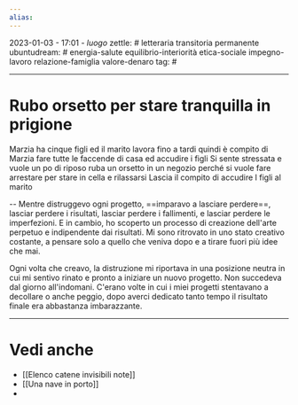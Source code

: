 ```yaml
---
alias: 
---
```

2023-01-03 - 17:01 - *luogo*
zettle: # letteraria transitoria permanente
ubuntudream: # energia-salute equilibrio-interiorità etica-sociale impegno-lavoro relazione-famiglia valore-denaro 
tag: #

---
# Rubo orsetto per stare tranquilla in prigione

Marzia ha cinque figli ed il marito lavora fino a tardi quindi è compito di Marzia fare tutte le faccende di casa ed accudire i figli
Si sente stressata e vuole un po di riposo
ruba un orsetto in un negozio perché si vuole fare arrestare per stare in cella e rilassarsi
Lascia il compito di accudire I figli al marito

--
Mentre distruggevo ogni progetto, ==imparavo a lasciare perdere==, lasciar perdere i risultati, lasciar perdere i fallimenti, e lasciar perdere le imperfezioni. E in cambio, ho scoperto un processo di creazione dell'arte perpetuo e indipendente dai risultati. Mi sono ritrovato in uno stato creativo costante, a pensare solo a quello che veniva dopo e a tirare fuori più idee che mai.

Ogni volta che creavo, la distruzione mi riportava in una posizione neutra in cui mi sentivo rinato e pronto a iniziare un nuovo progetto. Non succedeva dal giorno all'indomani. C'erano volte in cui i miei progetti stentavano a decollare o anche peggio, dopo averci dedicato tanto tempo il risultato finale era abbastanza imbarazzante.



---
# Vedi anche
- [[Elenco catene invisibili note]]
- [[Una nave in porto]]
- 